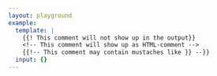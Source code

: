 ```yaml
---
layout: playground
example:
  template: |
    {{! This comment will not show up in the output}}
    <!-- This comment will show up as HTML-comment -->
    {{!-- This comment may contain mustaches like }} --}}
  input: {}
---
```

